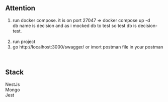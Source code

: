 <h2>Attention</h2>

1. run docker compose. it is on port 27047 => docker compose up -d
   <br/>
   <div>db name is decision and as i mocked db to test so test db is decision-test.</div>
   <br/>
2. run project
   <br/>
3. go http://localhost:3000/swagger/ or imort postman file in your postman

<br/>
<h2>Stack</h2>
NestJs
<br/>
Mongo
<br/>
Jest
<br/>
